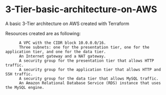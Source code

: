# 3-Tier-basic-architecture-on-AWS
A basic 3-Tier architecture on AWS created with Terraform

Resources created are as following:

          A VPC with the CIDR block 10.0.0.0/16.
          Three subnets: one for the presentation tier, one for the application tier, and one for the data tier.
          An Internet gateway and a NAT gateway.
          A security group for the presentation tier that allows HTTP traffic.
          A security group for the application tier that allows HTTP and SSH traffic.
          A security group for the data tier that allows MySQL traffic.
          An Amazon Relational Database Service (RDS) instance that uses the MySQL engine.
